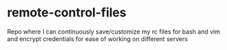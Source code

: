 # remote-control-files
Repo where I can continuously save/customize my rc files for bash and vim and encrypt credentials for ease of working on different servers

~~~~~my digital soul~~~~~
